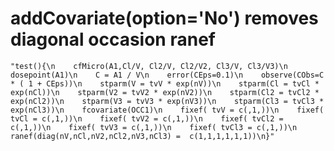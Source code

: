 # addCovariate(option='No') removes diagonal occasion ranef

    "test(){\n    cfMicro(A1,Cl/V, Cl2/V, Cl2/V2, Cl3/V, Cl3/V3)\n    dosepoint(A1)\n    C = A1 / V\n    error(CEps=0.1)\n    observe(CObs=C * ( 1 + CEps))\n    stparm(V = tvV * exp(nV))\n    stparm(Cl = tvCl * exp(nCl))\n    stparm(V2 = tvV2 * exp(nV2))\n    stparm(Cl2 = tvCl2 * exp(nCl2))\n    stparm(V3 = tvV3 * exp(nV3))\n    stparm(Cl3 = tvCl3 * exp(nCl3))\n    fcovariate(OCC1)\n    fixef( tvV = c(,1,))\n    fixef( tvCl = c(,1,))\n    fixef( tvV2 = c(,1,))\n    fixef( tvCl2 = c(,1,))\n    fixef( tvV3 = c(,1,))\n    fixef( tvCl3 = c(,1,))\n    ranef(diag(nV,nCl,nV2,nCl2,nV3,nCl3) =  c(1,1,1,1,1,1))\n}"

